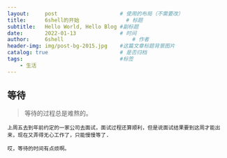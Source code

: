 ```yaml
---
layout:     post   				    # 使用的布局（不需要改）
title:      6shell的开始 				# 标题 
subtitle:   Hello World, Hello Blog #副标题
date:       2022-01-13 				# 时间
author:     6shell 						# 作者
header-img: img/post-bg-2015.jpg 	#这篇文章标题背景图片
catalog: true 						# 是否归档
tags:								#标签
    - 生活
---
```


## 等待
>等待的过程总是难熬的。

    上周五去到年前约定的一家公司去面试，面试过程还算顺利，但是说面试结果要到这周才能出来，现在又弄得无心工作了，只能慢慢等了.

    哎，等待的时间有点烦啊。
